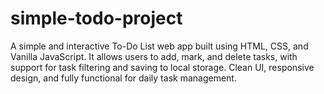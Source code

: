 # simple-todo-project
A simple and interactive To-Do List web app built using HTML, CSS, and Vanilla JavaScript. It allows users to add, mark, and delete tasks, with support for task filtering and saving to local storage. Clean UI, responsive design, and fully functional for daily task management.
